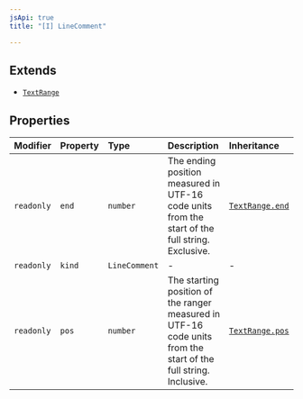```yaml
---
jsApi: true
title: "[I] LineComment"

---
```

## Extends

- [`TextRange`](TextRange.md)

## Properties

| Modifier | Property | Type | Description | Inheritance |
| :------ | :------ | :------ | :------ | :------ |
| `readonly` | `end` | `number` | The ending position measured in UTF-16 code units from the start of the<br />full string. Exclusive. | [`TextRange.end`](TextRange.md) |
| `readonly` | `kind` | `LineComment` | - | - |
| `readonly` | `pos` | `number` | The starting position of the ranger measured in UTF-16 code units from the<br />start of the full string. Inclusive. | [`TextRange.pos`](TextRange.md) |
